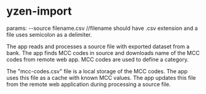 # yzen-import
params:
  --source filename.csv //filename should have .csv extension and a file uses semicolon as a delimiter.

The app reads and processes a source file with exported dataset from a bank. The app finds MCC codes in source and downloads name of the MCC codes from remote web app. MCC codes are used to define a category.

The "mcc-codes.csv" file is a local storage of the MCC codes. The app uses this file as a cache with known MCC values. The app updates this file from the remote web application during processing a source file.